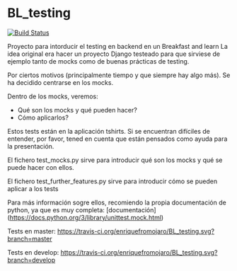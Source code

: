 # BL_testing
[![Build Status](https://travis-ci.org/enriquefromojaro/BL_testing.svg?branch=master)](https://travis-ci.org/enriquefromojaro/BL_testing)

Proyecto para intorducir el testing en backend en un Breakfast and learn
La idea original era hacer un proyecto Django testeado para que sirviese de ejemplo tanto de mocks como de buenas prácticas de testing.

Por ciertos motivos (principalmente tiempo y que siempre hay algo más). Se ha decidido centrarse en los mocks.

Dentro de los mocks, veremos:
 - Qué son los mocks y qué pueden hacer?
 - Cómo aplicarlos?

Estos tests están en la aplicación tshirts. Si se encuentran difíciles de entender, por favor, tened en cuenta que están pensados como ayuda para la presentación.

El fichero test_mocks.py sirve para introducir qué son los mocks y qué se puede hacer con ellos.

El fichero test_further_features.py sirve para introducir cómo se pueden aplicar a los tests

Para más información sogre ellos, recomiendo la propia documentación de python, ya que es muy completa: 
[documentación] (https://docs.python.org/3/library/unittest.mock.html)

Tests en master: 
https://travis-ci.org/enriquefromojaro/BL_testing.svg?branch=master

Tests en develop: 
https://travis-ci.org/enriquefromojaro/BL_testing.svg?branch=develop
